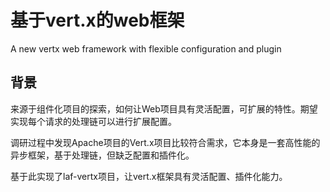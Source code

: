# 基于vert.x的web框架

A new vertx web framework with flexible configuration and plugin

## 背景

来源于组件化项目的探索，如何让Web项目具有灵活配置，可扩展的特性。期望实现每个请求的处理链可以进行扩展配置。

调研过程中发现Apache项目的Vert.x项目比较符合需求，它本身是一套高性能的异步框架，基于处理链，但缺乏配置和插件化。

基于此实现了laf-vertx项目，让vert.x框架具有灵活配置、插件化能力。

